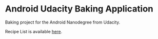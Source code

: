 # Android Udacity Baking Application
Baking project for the Android Nanodegree from Udacity.

Recipe List is available [here](http://go.udacity.com/android-baking-app-json).